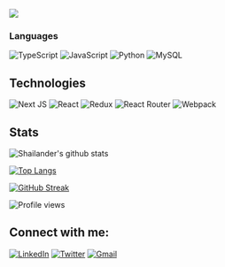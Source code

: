 [![](https://raw.githubusercontent.com/shailander/shailander/main/profile.gif)]()

### Languages

![TypeScript](https://img.shields.io/badge/typescript-%23007ACC.svg?style=for-the-badge&logo=typescript&logoColor=white)
![JavaScript](https://img.shields.io/badge/javascript-%23323330.svg?style=for-the-badge&logo=javascript&logoColor=%23F7DF1E)
![Python](https://img.shields.io/badge/python-3670A0?style=for-the-badge&logo=python&logoColor=ffdd54)
![MySQL](https://img.shields.io/badge/mysql-%2300f.svg?style=for-the-badge&logo=mysql&logoColor=white&color=323330)

## Technologies

![Next JS](https://img.shields.io/badge/Next-black?style=for-the-badge&logo=next.js&logoColor=white)
![React](https://img.shields.io/badge/react-%2320232a.svg?style=for-the-badge&logo=react&logoColor=%2361DAFB)
![Redux](https://img.shields.io/badge/redux-%23593d88.svg?style=for-the-badge&logo=redux&logoColor=white)
![React Router](https://img.shields.io/badge/React_Router-CA4245?style=for-the-badge&logo=react-router&logoColor=white)
![Webpack](https://img.shields.io/badge/webpack-%238DD6F9.svg?style=for-the-badge&logo=webpack&logoColor=black)

## Stats

![Shailander's github stats](https://github-readme-stats.vercel.app/api?username=shailander&count_private=true&theme=tokyonight&show_icons=true)

[![Top Langs](https://github-readme-stats.vercel.app/api/top-langs/?username=shailander&count_private=true&layout=compact&theme=tokyonight)](https://github.com/shailander/github-readme-stats)

[![GitHub Streak](https://github-readme-streak-stats.herokuapp.com?user=shailander&theme=tokyonight&date_format=M%20j%5B%2C%20Y%5D)](https://git.io/streak-stats)

![Profile views](https://gpvc.arturio.dev/shailander)

## Connect with me:

[![LinkedIn](https://img.shields.io/badge/linkedin-%230077B5.svg?style=for-the-badge&logo=linkedin&logoColor=white)](https://linkedin.com/in/shailandersingh/)
[![Twitter](https://img.shields.io/badge/shailander07-%231DA1F2.svg?style=for-the-badge&logo=Twitter&logoColor=white)](https://twitter.com/shailander07)
[![Gmail](https://img.shields.io/badge/Gmail-D14836?style=for-the-badge&logo=gmail&logoColor=white)](mailto:shailander.singh.111@gmail.com)
